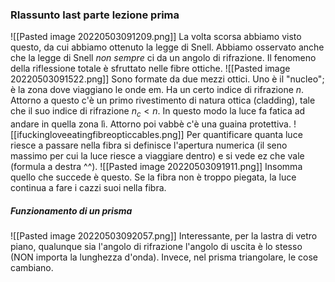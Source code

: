 ### RIassunto last parte lezione prima
![[Pasted image 20220503091209.png]]
La volta scorsa abbiamo visto questo, da cui abbiamo ottenuto la legge di Snell. 
Abbiamo osservato anche che la legge di Snell _non sempre_ ci da un angolo di rifrazione.
Il fenomeno della riflessione totale è sfruttato nelle fibre ottiche.
![[Pasted image 20220503091522.png]]
Sono formate da due mezzi ottici. Uno è il "nucleo"; è la zona dove viaggiano le onde em. Ha un certo indice di rifrazione $n$. Attorno a questo c'è un primo rivestimento di natura ottica (cladding), tale che il suo indice di rifrazione $n_c < n$. In questo modo la luce fa fatica ad andare in quella zona lì. Attorno poi vabbè c'è una guaina protettiva.
![[ifuckingloveeatingfibreopticcables.png]]
Per quantificare quanta luce riesce a passare nella fibra si definisce l'apertura numerica (il seno massimo per cui la luce riesce a viaggiare dentro) e si vede ez che  vale (formula a destra ^^).
![[Pasted image 20220503091911.png]]
Insomma quello che succede è questo. Se la fibra non è troppo piegata, la luce continua a fare i cazzi suoi nella fibra.


##### Funzionamento di un prisma
![[Pasted image 20220503092057.png]]
Interessante, per la lastra di vetro piano, qualunque sia l'angolo di rifrazione l'angolo di uscita è lo stesso (NON importa la lunghezza d'onda). Invece, nel prisma triangolare, le cose cambiano.
